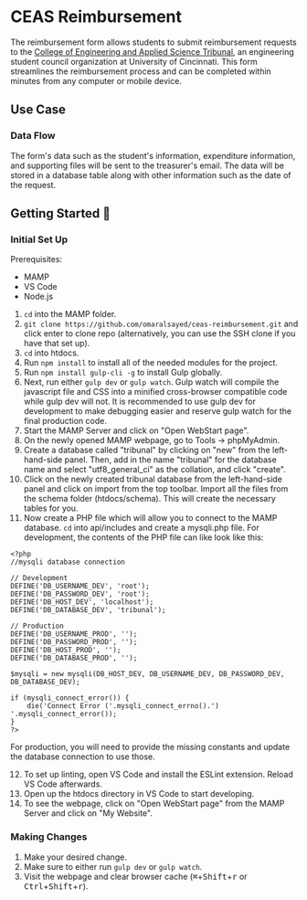 # CEAS Reimbursement
The reimbursement form allows students to submit reimbursement requests to the [College of Engineering and Applied Science Tribunal](https://tribunal.uc.edu), an engineering student council organization at University of Cincinnati. This form streamlines the reimbursement process and can be completed within minutes from any computer or mobile device.

## Use Case
### Data Flow
The form's data such as the student's information, expenditure information, and supporting files will be sent to the treasurer's email. The data will be stored in a database table along with other information such as the date of the request.

## Getting Started 🚀
### Initial Set Up
Prerequisites:
- MAMP
- VS Code
- Node.js

1. `cd` into the MAMP folder.
2. `git clone https://github.com/omaralsayed/ceas-reimbursement.git` and click enter to clone repo (alternatively, you can use the SSH clone if you have that set up).
3. `cd` into htdocs.
4. Run `npm install` to install all of the needed modules for the project.
5. Run `npm install gulp-cli -g` to install Gulp globally.
6. Next, run either `gulp dev` or `gulp watch`. Gulp watch will compile the javascript file and CSS into a minified cross-browser compatible code while gulp dev will not. It is recommended to use gulp dev for development to make debugging easier and reserve gulp watch for the final production code.
7. Start the MAMP Server and click on "Open WebStart page". 
8. On the newly opened MAMP webpage, go to Tools -> phpMyAdmin.
9. Create a database called "tribunal" by clicking on "new" from the left-hand-side panel. Then, add in the name "tribunal" for the database name and select "utf8_general_ci" as the collation, and click "create".
10. Click on the newly created tribunal database from the left-hand-side panel and click on import from the top toolbar. Import all the files from the schema folder (htdocs/schema). This will create the necessary tables for you.
11. Now create a PHP file which will allow you to connect to the MAMP database. `cd` into api/includes and create a mysqli.php file. For development, the contents of the PHP file can like look like this:
```
<?php
//mysqli database connection

// Development
DEFINE('DB_USERNAME_DEV', 'root');
DEFINE('DB_PASSWORD_DEV', 'root');
DEFINE('DB_HOST_DEV', 'localhost');
DEFINE('DB_DATABASE_DEV', 'tribunal');

// Production
DEFINE('DB_USERNAME_PROD', '');
DEFINE('DB_PASSWORD_PROD', '');
DEFINE('DB_HOST_PROD', '');
DEFINE('DB_DATABASE_PROD', '');

$mysqli = new mysqli(DB_HOST_DEV, DB_USERNAME_DEV, DB_PASSWORD_DEV, DB_DATABASE_DEV);

if (mysqli_connect_error()) {
    die('Connect Error ('.mysqli_connect_errno().') '.mysqli_connect_error());
}
?>
```
For production, you will need to provide the missing constants and update the database connection to use those.

12. To set up linting, open VS Code and install the ESLint extension. Reload VS Code afterwards.
13. Open up the htdocs directory in VS Code to start developing.
14. To see the webpage, click on "Open WebStart page" from the MAMP Server and click on "My Website".

### Making Changes
1. Make your desired change.
2. Make sure to either run `gulp dev` or `gulp watch`.
3. Visit the webpage and clear browser cache (<kbd>⌘</kbd>+<kbd>Shift</kbd>+<kbd>r</kbd> or <kbd>Ctrl</kbd>+<kbd>Shift</kbd>+<kbd>r</kbd>).
